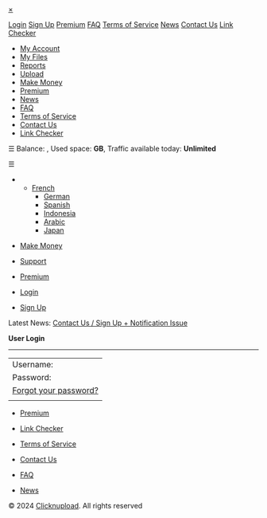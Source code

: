 [×](javascript:void(0))

[Login](https://clicknupload.click/login.html) [Sign Up](https://clicknupload.click/register.html) [Premium](https://clicknupload.click/premium.html) [FAQ](https://clicknupload.click/faq.html) [Terms of Service](https://clicknupload.click/tos.html) [News](https://clicknupload.click/?op=news) [Contact Us](https://clicknupload.click/contact.html) [Link Checker](https://clicknupload.click/?op=check_files)

* [My Account](https://clicknupload.click/?op=my_account)
* [My Files](https://clicknupload.click/?op=my_files)
* [Reports](https://clicknupload.click/?op=my_reports)
* [Upload](https://clicknupload.click/?op=upload_form)
* [Make Money](https://clicknupload.click/make_money.html)
* [Premium](https://clicknupload.click/?op=payments)
* [News](https://clicknupload.click/?op=news)
* [FAQ](https://clicknupload.click/faq.html)
* [Terms of Service](https://clicknupload.click/tos.html)
* [Contact Us](https://clicknupload.click/contact.html)
* [Link Checker](https://clicknupload.click/?op=check_files)

☰ Balance: , Used space: **GB**, Traffic available today: **Unlimited**

☰

* * [French](https://clicknupload.click/?op=change_lang&lang=french)
    * [German](https://clicknupload.click/?op=change_lang&lang=german)
    * [Spanish](https://clicknupload.click/?op=change_lang&lang=spanish)
    * [Indonesia](https://clicknupload.click/?op=change_lang&lang=indonesia)
    * [Arabic](https://clicknupload.click/?op=change_lang&lang=arabic)
    * [Japan](https://clicknupload.click/?op=change_lang&lang=japan)

* [Make Money](https://clicknupload.click/make_money.html)
* [Support](https://clicknupload.click/contact.html)
* [Premium](https://clicknupload.click/?op=payments)
* [Login](https://clicknupload.click/login.html)
* [Sign Up](https://clicknupload.click/register.html)

Latest News: [Contact Us / Sign Up + Notification Issue](https://clicknupload.click/n36-contact-us-sign-up-notification-issue.html)  

  
  
  

**User Login**


------------------

  

   

|     |
| --- |
| Username: |
| Password: |
| [Forgot your password?](https://clicknupload.click/forgotpass.html) |
|     |

* [Premium](https://clicknupload.click/premium.html)
* [Link Checker](https://clicknupload.click/?op=check_files)

* [Terms of Service](https://clicknupload.click/tos.html)
* [Contact Us](https://clicknupload.click/contact.html)

* [FAQ](https://clicknupload.click/faq.html)
* [News](https://clicknupload.click/?op=news)

© 2024 [Clicknupload](https://clicknupload.click/). All rights reserved